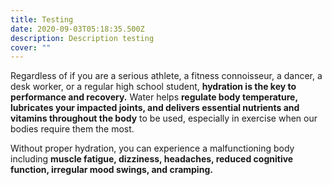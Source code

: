 ```yaml
---
title: Testing
date: 2020-09-03T05:18:35.500Z
description: Description testing
cover: ""
---
```

Regardless of if you are a serious athlete, a fitness connoisseur, a dancer, a desk worker, or a regular high school student, **hydration is the key to performance and recovery.** Water helps **regulate body temperature, lubricates your impacted joints, and delivers essential nutrients and vitamins throughout the body** to be used, especially in exercise when our bodies require them the most.

Without proper hydration, you can experience a malfunctioning body including **muscle fatigue, dizziness, headaches, reduced cognitive function, irregular mood swings, and cramping.**